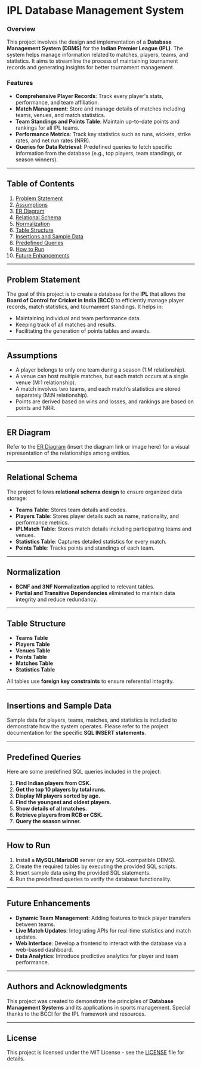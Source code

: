 # IPL Database Management System

### Overview
This project involves the design and implementation of a **Database Management System (DBMS)** for the **Indian Premier League (IPL)**. The system helps manage information related to matches, players, teams, and statistics. It aims to streamline the process of maintaining tournament records and generating insights for better tournament management.

### Features
- **Comprehensive Player Records**: Track every player's stats, performance, and team affiliation.
- **Match Management**: Store and manage details of matches including teams, venues, and match statistics.
- **Team Standings and Points Table**: Maintain up-to-date points and rankings for all IPL teams.
- **Performance Metrics**: Track key statistics such as runs, wickets, strike rates, and net run rates (NRR).
- **Queries for Data Retrieval**: Predefined queries to fetch specific information from the database (e.g., top players, team standings, or season winners).

---

## Table of Contents
1. [Problem Statement](#problem-statement)  
2. [Assumptions](#assumptions)  
3. [ER Diagram](#er-diagram)  
4. [Relational Schema](#relational-schema)  
5. [Normalization](#normalization)  
6. [Table Structure](#table-structure)  
7. [Insertions and Sample Data](#insertions-and-sample-data)  
8. [Predefined Queries](#predefined-queries)  
9. [How to Run](#how-to-run)  
10. [Future Enhancements](#future-enhancements)

---

## Problem Statement
The goal of this project is to create a database for the **IPL** that allows the **Board of Control for Cricket in India (BCCI)** to efficiently manage player records, match statistics, and tournament standings. It helps in:
- Maintaining individual and team performance data.
- Keeping track of all matches and results.
- Facilitating the generation of points tables and awards.

---

## Assumptions
- A player belongs to only one team during a season (1:M relationship).
- A venue can host multiple matches, but each match occurs at a single venue (M:1 relationship).
- A match involves two teams, and each match’s statistics are stored separately (M:N relationship).
- Points are derived based on wins and losses, and rankings are based on points and NRR.

---

## ER Diagram
Refer to the [ER Diagram](#) (insert the diagram link or image here) for a visual representation of the relationships among entities.

---

## Relational Schema
The project follows **relational schema design** to ensure organized data storage:
- **Teams Table**: Stores team details and codes.
- **Players Table**: Stores player details such as name, nationality, and performance metrics.
- **IPLMatch Table**: Stores match details including participating teams and venues.
- **Statistics Table**: Captures detailed statistics for every match.
- **Points Table**: Tracks points and standings of each team.

---

## Normalization
- **BCNF and 3NF Normalization** applied to relevant tables.
- **Partial and Transitive Dependencies** eliminated to maintain data integrity and reduce redundancy.

---

## Table Structure
- **Teams Table**  
- **Players Table**  
- **Venues Table**  
- **Points Table**  
- **Matches Table**  
- **Statistics Table**  

All tables use **foreign key constraints** to ensure referential integrity.

---

## Insertions and Sample Data
Sample data for players, teams, matches, and statistics is included to demonstrate how the system operates. Please refer to the project documentation for the specific **SQL INSERT statements**.

---

## Predefined Queries
Here are some predefined SQL queries included in the project:
1. **Find Indian players from CSK.**  
2. **Get the top 10 players by total runs.**  
3. **Display MI players sorted by age.**  
4. **Find the youngest and oldest players.**  
5. **Show details of all matches.**  
6. **Retrieve players from RCB or CSK.**  
7. **Query the season winner.**

---

## How to Run
1. Install a **MySQL/MariaDB** server (or any SQL-compatible DBMS).
2. Create the required tables by executing the provided SQL scripts.
3. Insert sample data using the provided SQL statements.
4. Run the predefined queries to verify the database functionality.

---

## Future Enhancements
- **Dynamic Team Management**: Adding features to track player transfers between teams.
- **Live Match Updates**: Integrating APIs for real-time statistics and match updates.
- **Web Interface**: Develop a frontend to interact with the database via a web-based dashboard.
- **Data Analytics**: Introduce predictive analytics for player and team performance.

---

## Authors and Acknowledgments
This project was created to demonstrate the principles of **Database Management Systems** and its applications in sports management. Special thanks to the BCCI for the IPL framework and resources.

---

## License
This project is licensed under the MIT License - see the [LICENSE](#) file for details.
